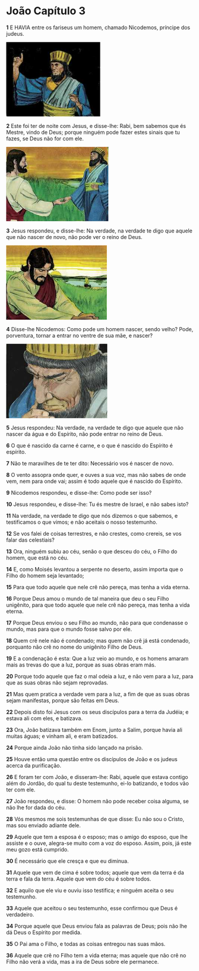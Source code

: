# João Capítulo 3

**1** 	E HAVIA entre os fariseus um homem, chamado Nicodemos, príncipe dos judeus.

![](../Images/SweetPublishing/43-3-1.jpg) 

**2** 	Este foi ter de noite com Jesus, e disse-lhe: Rabi, bem sabemos que és Mestre, vindo de Deus; porque ninguém pode fazer estes sinais que tu fazes, se Deus não for com ele.

![](../Images/SweetPublishing/43-3-2.jpg) 

**3** 	Jesus respondeu, e disse-lhe: Na verdade, na verdade te digo que aquele que não nascer de novo, não pode ver o reino de Deus.

![](../Images/SweetPublishing/43-3-3.jpg) 

**4** 	Disse-lhe Nicodemos: Como pode um homem nascer, sendo velho? Pode, porventura, tornar a entrar no ventre de sua mãe, e nascer?

![](../Images/SweetPublishing/43-3-4.jpg) 

**5** 	Jesus respondeu: Na verdade, na verdade te digo que aquele que não nascer da água e do Espírito, não pode entrar no reino de Deus.

**6** 	O que é nascido da carne é carne, e o que é nascido do Espírito é espírito.

**7** 	Não te maravilhes de te ter dito: Necessário vos é nascer de novo.

**8** 	O vento assopra onde quer, e ouves a sua voz, mas não sabes de onde vem, nem para onde vai; assim é todo aquele que é nascido do Espírito.

**9** 	Nicodemos respondeu, e disse-lhe: Como pode ser isso?

**10** 	Jesus respondeu, e disse-lhe: Tu és mestre de Israel, e não sabes isto?

**11** 	Na verdade, na verdade te digo que nós dizemos o que sabemos, e testificamos o que vimos; e não aceitais o nosso testemunho.

**12** 	Se vos falei de coisas terrestres, e não crestes, como crereis, se vos falar das celestiais?

**13** 	Ora, ninguém subiu ao céu, senão o que desceu do céu, o Filho do homem, que está no céu.

**14** 	E, como Moisés levantou a serpente no deserto, assim importa que o Filho do homem seja levantado;

**15** 	Para que todo aquele que nele crê não pereça, mas tenha a vida eterna.

**16** 	Porque Deus amou o mundo de tal maneira que deu o seu Filho unigênito, para que todo aquele que nele crê não pereça, mas tenha a vida eterna.

**17** 	Porque Deus enviou o seu Filho ao mundo, não para que condenasse o mundo, mas para que o mundo fosse salvo por ele.

**18** 	Quem crê nele não é condenado; mas quem não crê já está condenado, porquanto não crê no nome do unigênito Filho de Deus.

**19** 	E a condenação é esta: Que a luz veio ao mundo, e os homens amaram mais as trevas do que a luz, porque as suas obras eram más.

**20** 	Porque todo aquele que faz o mal odeia a luz, e não vem para a luz, para que as suas obras não sejam reprovadas.

**21** 	Mas quem pratica a verdade vem para a luz, a fim de que as suas obras sejam manifestas, porque são feitas em Deus.

**22** 	Depois disto foi Jesus com os seus discípulos para a terra da Judéia; e estava ali com eles, e batizava.

**23** 	Ora, João batizava também em Enom, junto a Salim, porque havia ali muitas águas; e vinham ali, e eram batizados.

**24** 	Porque ainda João não tinha sido lançado na prisão.

**25** 	Houve então uma questão entre os discípulos de João e os judeus acerca da purificação.

**26** 	E foram ter com João, e disseram-lhe: Rabi, aquele que estava contigo além do Jordão, do qual tu deste testemunho, ei-lo batizando, e todos vão ter com ele.

**27** 	João respondeu, e disse: O homem não pode receber coisa alguma, se não lhe for dada do céu.

**28** 	Vós mesmos me sois testemunhas de que disse: Eu não sou o Cristo, mas sou enviado adiante dele.

**29** 	Aquele que tem a esposa é o esposo; mas o amigo do esposo, que lhe assiste e o ouve, alegra-se muito com a voz do esposo. Assim, pois, já este meu gozo está cumprido.

**30** 	É necessário que ele cresça e que eu diminua.

**31** 	Aquele que vem de cima é sobre todos; aquele que vem da terra é da terra e fala da terra. Aquele que vem do céu é sobre todos.

**32** 	E aquilo que ele viu e ouviu isso testifica; e ninguém aceita o seu testemunho.

**33** 	Aquele que aceitou o seu testemunho, esse confirmou que Deus é verdadeiro.

**34** 	Porque aquele que Deus enviou fala as palavras de Deus; pois não lhe dá Deus o Espírito por medida.

**35** 	O Pai ama o Filho, e todas as coisas entregou nas suas mãos.

**36** 	Aquele que crê no Filho tem a vida eterna; mas aquele que não crê no Filho não verá a vida, mas a ira de Deus sobre ele permanece.

